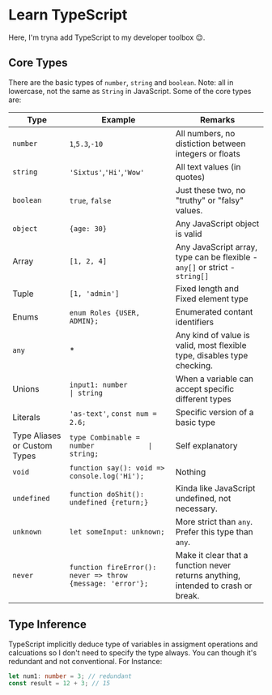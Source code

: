 # Learn TypeScript

Here, I'm tryna add TypeScript to my developer toolbox 😌.

## Core Types

There are the basic types of `number`, `string` and `boolean`. Note: all in lowercase, not the same as `String` in JavaScript.
Some of the core types are:

| Type                         | Example                                                    | Remarks                                                                           |
| ---------------------------- | ---------------------------------------------------------- | --------------------------------------------------------------------------------- |
| `number`                     | `1`,`5.3`,`-10`                                            | All numbers, no distiction between integers or floats                             |
| `string`                     | `'Sixtus'`,`'Hi'`,`'Wow'`                                  | All text values (in quotes)                                                       |
| `boolean`                    | `true`, `false`                                            | Just these two, no "truthy" or "falsy" values.                                    |
| `object`                     | `{age: 30}`                                                | Any JavaScript object is valid                                                    |
| Array                        | `[1, 2, 4]`                                                | Any JavaScript array, type can be flexible - `any[]` or strict - `string[]`       |
| Tuple                        | `[1, 'admin']`                                             | Fixed length and Fixed element type                                               |
| Enums                        | `enum Roles {USER, ADMIN};`                                | Enumerated contant identifiers                                                    |
| `any`                        | \*                                                         | Any kind of value is valid, most flexible type, disables type checking.           |
| Unions                       | `input1: number            \| string`                      | When a variable can accept specific different types                               |
| Literals                     | `'as-text'`, `const num = 2.6;`                            | Specific version of a basic type                                                  |
| Type Aliases or Custom Types | `type Combinable = number             \| string;`          | Self explanatory                                                                  |
| `void`                       | `function say(): void => console.log('Hi');`               | Nothing                                                                           |
| `undefined`                  | `function doShit(): undefined {return;}`                   | Kinda like JavaScript undefined, not necessary.                                   |
| `unknown`                    | `let someInput: unknown;`                                  | More strict than `any`. Prefer this type than `any`.                              |
| `never`                      | `function fireError(): never => throw {message: 'error'};` | Make it clear that a function never returns anything, intended to crash or break. |

## Type Inference

TypeScript implicitly deduce type of variables in assigment operations and calcuations so I don't need to specify the type always. You can though it's redundant and not conventional.
For Instance:

```ts
let num1: number = 3; // redundant
const result = 12 + 3; // 15
```
